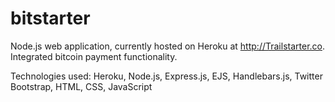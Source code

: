 bitstarter
==========

Node.js web application, currently hosted on Heroku at http://Trailstarter.co. Integrated bitcoin payment functionality.

Technologies used: Heroku, Node.js, Express.js, EJS, Handlebars.js, Twitter Bootstrap, HTML, CSS, JavaScript
